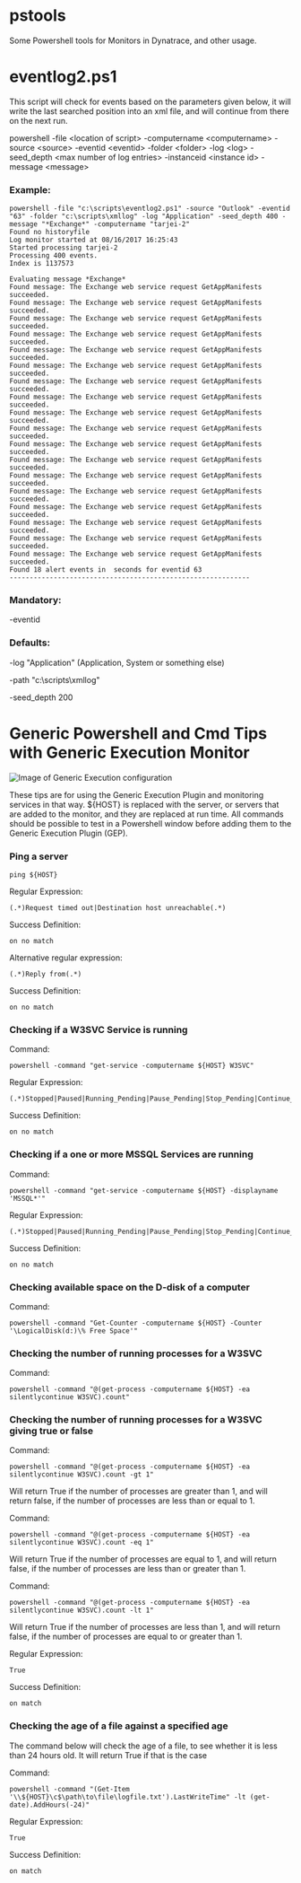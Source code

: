 # pstools
Some Powershell tools for Monitors in Dynatrace, and other usage.

# eventlog2.ps1
This script will check for events based on the parameters given below, it will write the last searched position into an xml file, and will continue from there on the next run.

powershell -file \<location of script\> -computername \<computername\> -source \<source\> -eventid \<eventid\> -folder \<folder\> -log \<log\> -seed_depth \<max number of log entries\> -instanceid \<instance id\> -message \<message\>

### Example:
```
powershell -file "c:\scripts\eventlog2.ps1" -source "Outlook" -eventid "63" -folder "c:\scripts\xmllog" -log "Application" -seed_depth 400 -message "*Exchange*" -computername "tarjei-2"
Found no historyfile
Log monitor started at 08/16/2017 16:25:43
Started processing tarjei-2
Processing 400 events.
Index is 1137573

Evaluating message *Exchange*
Found message: The Exchange web service request GetAppManifests succeeded.
Found message: The Exchange web service request GetAppManifests succeeded.
Found message: The Exchange web service request GetAppManifests succeeded.
Found message: The Exchange web service request GetAppManifests succeeded.
Found message: The Exchange web service request GetAppManifests succeeded.
Found message: The Exchange web service request GetAppManifests succeeded.
Found message: The Exchange web service request GetAppManifests succeeded.
Found message: The Exchange web service request GetAppManifests succeeded.
Found message: The Exchange web service request GetAppManifests succeeded.
Found message: The Exchange web service request GetAppManifests succeeded.
Found message: The Exchange web service request GetAppManifests succeeded.
Found message: The Exchange web service request GetAppManifests succeeded.
Found message: The Exchange web service request GetAppManifests succeeded.
Found message: The Exchange web service request GetAppManifests succeeded.
Found message: The Exchange web service request GetAppManifests succeeded.
Found message: The Exchange web service request GetAppManifests succeeded.
Found message: The Exchange web service request GetAppManifests succeeded.
Found message: The Exchange web service request GetAppManifests succeeded.
Found 18 alert events in  seconds for eventid 63
------------------------------------------------------------

```

### Mandatory:

-eventid

### Defaults:

-log "Application" (Application, System or something else)

-path "c:\scripts\xmllog"

-seed_depth 200

# Generic Powershell and Cmd Tips with Generic Execution Monitor
![Image of Generic Execution configuration](/images/generic_execution_01.png?raw=true "Optional Title")

These tips are for using the Generic Execution Plugin and monitoring services in that way. 
${HOST} is replaced with the server, or servers that are added to the monitor, and they are replaced at run time. 
All commands should be possible to test in a Powershell window before adding them to the Generic Execution Plugin (GEP).

### Ping a server

```
ping ${HOST}
```
Regular Expression:
```
(.*)Request timed out|Destination host unreachable(.*)
```
Success Definition:
```
on no match
```
Alternative  regular expression:
```
(.*)Reply from(.*)
```
Success Definition:
```
on no match
```
### Checking if a W3SVC Service is running
Command:
```
powershell -command "get-service -computername ${HOST} W3SVC"
```
Regular Expression:
```
(.*)Stopped|Paused|Running_Pending|Pause_Pending|Stop_Pending|Continue_Pending(.*)
```
Success Definition:
```
on no match
```

### Checking if a one or more MSSQL Services are running
Command:
```
powershell -command "get-service -computername ${HOST} -displayname 'MSSQL*'"
```
Regular Expression:
```
(.*)Stopped|Paused|Running_Pending|Pause_Pending|Stop_Pending|Continue_Pending(.*)
```
Success Definition:
```
on no match
```


### Checking available space on the D-disk of a computer
Command:
```
powershell -command "Get-Counter -computername ${HOST} -Counter '\LogicalDisk(d:)\% Free Space'"
```

### Checking the number of running processes for a W3SVC
Command:
```
powershell -command "@(get-process -computername ${HOST} -ea silentlycontinue W3SVC).count"
```

### Checking the number of running processes for a W3SVC giving true or false
Command:
```
powershell -command "@(get-process -computername ${HOST} -ea silentlycontinue W3SVC).count -gt 1"
```

Will return True if the number of processes are greater than 1, and will return false, if the number of processes are less than or equal to 1.

Command:
```
powershell -command "@(get-process -computername ${HOST} -ea silentlycontinue W3SVC).count -eq 1"
```

Will return True if the number of processes are equal to 1, and will return false, if the number of processes are less than or greater than 1.

Command:
```
powershell -command "@(get-process -computername ${HOST} -ea silentlycontinue W3SVC).count -lt 1"
```

Will return True if the number of processes are less than 1, and will return false, if the number of processes are equal to or greater than 1.

Regular Expression:
```
True
```
Success Definition:
```
on match
```

### Checking the age of a file against a specified age
The command below will check the age of a file, to see whether it is less than 24 hours old. It will return True if that is the case

Command:
```
powershell -command "(Get-Item '\\${HOST}\c$\path\to\file\logfile.txt').LastWriteTime" -lt (get-date).AddHours(-24)"
```
Regular Expression:
```
True
```
Success Definition:
```
on match
```